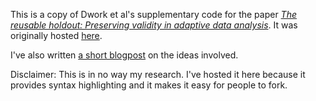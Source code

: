 This is a copy of Dwork et al's supplementary code for the paper *[The reusable holdout: Preserving validity in adaptive data analysis](https://www.sciencemag.org/content/349/6248/636.short)*. It was originally hosted [here](https://www.sciencemag.org/content/suppl/2015/08/05/349.6248.636.DC1/aaa9375_SupportingFile_Other_seq5_v1.py).

I've also written [a short blogpost](http://andyljones.tumblr.com/post/127547085623/holdout-reuse) on the ideas involved.

Disclaimer: This is in no way my research. I've hosted it here because it provides syntax highlighting and it makes it easy for people to fork.
